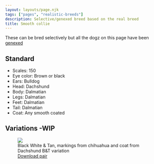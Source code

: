 ```yaml
---
layout: layouts/page.njk
tags: ["pages", "realistic-breeds"]
description: Selective/genexed breed based on the real breed
title: Smooth collie
---
```


These can be bred selectively but all the dogz on this page have been [genexed](/genex)

## Standard

- Scales: 150
- Eye color: Brown or black
- Ears: Bulldog
- Head: Dachshund
- Body: Dalmatian
- Legs: Dalmatian
- Feet: Dalmatian
- Tail: Dalmatian
- Coat: Any smooth coated

## Variations -WIP

<div class="breed-pics">

  <div>
    <figure>
      <img src="https://cdn.glitch.com/e8c48446-7221-44a1-aabd-d809cd1d1e34%2Fsmoothcollie.png?v=1625355403821" >
      <figcaption> Black White & Tan, markings from chihuahua and coat from Dachshund B&T variation<br/>
       <a href="https://cdn.glitch.com/e8c48446-7221-44a1-aabd-d809cd1d1e34%2Fsmooth%20collie.zip?v=1628641955988">Download pair</a></figcaption>
    </figure>
  </div>

</div>
